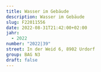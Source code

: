 ```yaml
---
title: Wasser im Gebäude
description: Wasser im Gebäude
slug: F22011556
date: 2022-08-31T21:42:00+02:00
jahr:
  - 2022
number: "2022|39"
street: In der Weid 6, 8902 Urdorf
group: BAG N3
draft: false
---
```

